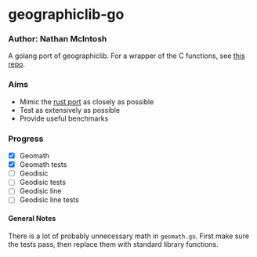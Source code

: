 # geographiclib-go
### Author: Nathan McIntosh
A golang port of geographiclib. For a wrapper of the C functions, see [this repo](https://pkg.go.dev/github.com/ruiaylin/pgparser/types/geo/geographiclib).

### Aims
 - Mimic the [rust port](https://github.com/georust/geographiclib-rs) as closely as possible
 - Test as extensively as possible
 - Provide useful benchmarks

### Progress
- [X] Geomath
- [X] Geomath tests
- [ ] Geodisic
- [ ] Geodisic tests
- [ ] Geodisic line
- [ ] Geodisic line tests

#### General Notes
There is a lot of probably unnecessary math in `geomath.go`. First make sure the tests pass, then replace them with standard library functions.
